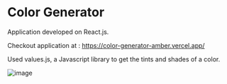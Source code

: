 # Color Generator

Application developed on React.js.

Checkout application at : https://color-generator-amber.vercel.app/

Used values.js, a Javascript library to get the tints and shades of a color.

![image](https://user-images.githubusercontent.com/107784718/183872604-e8ae0c6b-c575-41dc-b129-ca37bb77d917.png)

